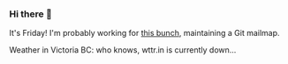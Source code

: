 ### Hi there :wave:

It's Friday! I'm probably working for [this bunch](https://github.com/kohofinancial), maintaining a Git mailmap.

Weather in Victoria BC: who knows, wttr.in is currently down...
